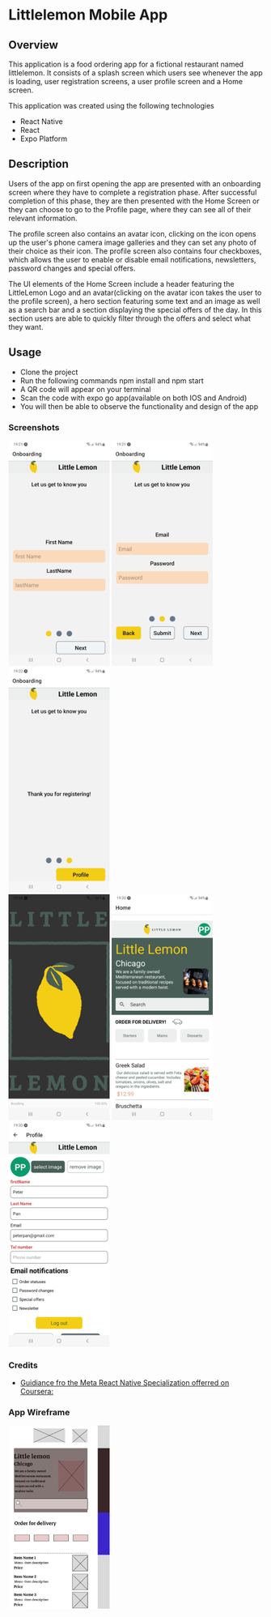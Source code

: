 # Littlelemon Mobile App

## Overview
This application is a food ordering app for a fictional restaurant named littlelemon. It consists of a
splash screen which users see whenever the app is loading, user registration screens, a user profile screen
and a Home screen.


This application was created using the following technologies
* React Native
* React
* Expo Platform

## Description
Users of the app on first opening the app are presented with an onboarding screen where they
have to complete a registration phase. After successful completion of this phase, they are then
presented with the Home Screen or they can choose to go to the Profile page, where they can see
all of their relevant information.

The profile screen also contains an avatar icon, clicking on the
icon opens up the user's phone camera image galleries and they can set any photo of their choice as
their icon. The profile screen also contains four checkboxes, which allows the user to enable or disable
email notifications, newsletters, password changes and special offers.

The UI elements of the Home Screen include a header featuring the LittleLemon Logo and an avatar(clicking on the avatar icon takes the user to the profile screen), a hero section featuring some text and an image as well as a search bar and a section displaying the special offers of the day. In this section users are able to quickly filter through the offers and select what they want.

## Usage
* Clone the project
* Run the following commands npm install and npm start
* A QR code will appear on your terminal
* Scan the code with expo go app(available on both IOS and Android)
* You will then be able to observe the functionality and design of the app

### Screenshots
<div display="flex">
    <img src="./assets/onboarding_screen1.jpg" width="200px"/>
    <img src="./assets/onboarding_screen2.jpg" width="200px"/>
    <img src="./assets/onboarding_screen3.jpg" width="200px"/>
</div>
<div display="flex">
    <img src="./assets/splash_screen.jpg" width="200px"/>
    <img src="./assets/home_screen.jpg" width="200px"/>
    <img src="./assets/profile_screen.jpg" width="200px"/>
</div>

### Credits
* [Guidiance fro the Meta React Native Specialization offerred on Coursera:](https://www.coursera.org/specializations/meta-react-native?)


### App Wireframe
<img src="./wireframe/wireframe.png" width="200px"/>




